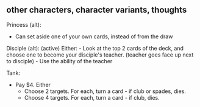 ## other characters, character variants, thoughts

Princess (alt):
- Can set aside one of your own cards, instead of from the draw

Disciple (alt):
  (active) Either:
    - Look at the top 2 cards of the deck, and choose one to become your disciple's teacher. (teacher goes face up next to disciple)
    - Use the ability of the teacher

Tank:
- Pay $4.  Either
  - Choose 2 targets.  For each, turn a card - if club or spades, dies.
  - Choose 4 targets.  For each, turn a card - if club, dies.
